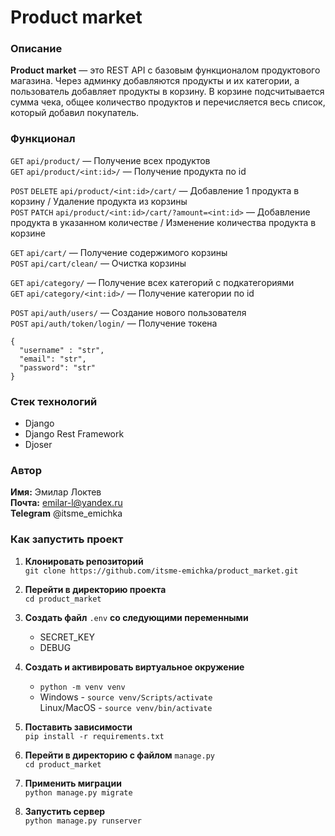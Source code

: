 # Product market
### Описание
**Product market** — это REST API с базовым функционалом продуктового магазина. Через админку добавляются продукты и их категории, а пользователь добавляет продукты в корзину. В корзине подсчитывается сумма чека, общее количество продуктов и перечисляется весь список, который добавил покупатель.  

### Функционал
`GET` `api/product/` — Получение всех продуктов   
`GET` `api/product/<int:id>/` — Получение продукта по id  

`POST` `DELETE` `api/product/<int:id>/cart/` — Добавление 1 продукта в корзину / Удаление продукта из корзины  
`POST` `PATCH` `api/product/<int:id>/cart/?amount=<int:id>` — Добавление продукта в указанном количестве / Изменение количества продукта в корзине  

`GET` `api/cart/` — Получение содержимого корзины  
`POST` `api/cart/clean/` — Очистка корзины  

`GET` `api/category/` — Получение всех категорий с подкатегориями  
`GET` `api/category/<int:id>/` — Получение категории по id  

`POST` `api/auth/users/` — Создание нового пользователя  
`POST` `api/auth/token/login/` — Получение токена  
```
{
  "username" : "str",
  "email": "str",
  "password": "str"
}
```

### Стек технологий
- Django
- Django Rest Framework
- Djoser

### Автор
**Имя:** Эмилар Локтев  
**Почта:** emilar-l@yandex.ru  
**Telegram** @itsme_emichka  

### Как запустить проект
1. **Клонировать репозиторий**  
`git clone https://github.com/itsme-emichka/product_market.git`

2. **Перейти в директорию проекта**  
`cd product_market`

3. **Создать файл** `.env` **со следующими переменными**
    - SECRET_KEY
    - DEBUG

4. **Создать и активировать виртуальное окружение**  
    - `python -m venv venv`
    - Windows - `source venv/Scripts/activate`  
       Linux/MacOS - `source venv/bin/activate`

5. **Поставить зависимости**  
`pip install -r requirements.txt`

6. **Перейти в директорию с файлом** `manage.py`  
`cd product_market`

7. **Применить миграции**  
`python manage.py migrate`

8. **Запустить сервер**  
`python manage.py runserver`
